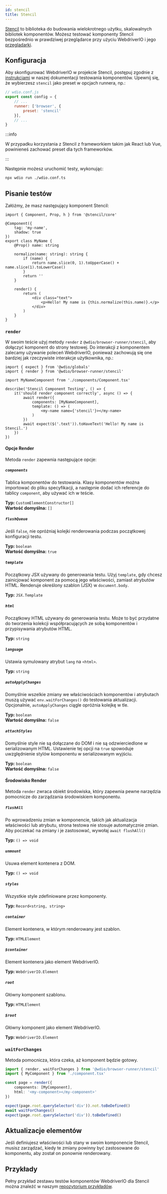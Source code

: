 ```yaml
---
id: stencil
title: Stencil
---
```


[Stencil](https://stenciljs.com/) to biblioteka do budowania wielokrotnego użytku, skalowalnych bibliotek komponentów. Możesz testować komponenty Stencil bezpośrednio w prawdziwej przeglądarce przy użyciu WebdriverIO i jego [przeglądarki](/docs/runner#browser-runner).

## Konfiguracja

Aby skonfigurować WebdriverIO w projekcie Stencil, postępuj zgodnie z [instrukcjami](/docs/component-testing#set-up) w naszej dokumentacji testowania komponentów. Upewnij się, że wybierzesz `stencil` jako preset w opcjach runnera, np.:

```js
// wdio.conf.js
export const config = {
    // ...
    runner: ['browser', {
        preset: 'stencil'
    }],
    // ...
}
```

:::info

W przypadku korzystania z Stencil z frameworkiem takim jak React lub Vue, powinieneś zachować preset dla tych frameworków.

:::

Następnie możesz uruchomić testy, wykonując:

```sh
npx wdio run ./wdio.conf.ts
```

## Pisanie testów

Załóżmy, że masz następujący komponent Stencil:

```tsx title="./components/Component.tsx"
import { Component, Prop, h } from '@stencil/core'

@Component({
    tag: 'my-name',
    shadow: true
})
export class MyName {
    @Prop() name: string

    normalize(name: string): string {
        if (name) {
            return name.slice(0, 1).toUpperCase() + name.slice(1).toLowerCase()
        }
        return ''
    }

    render() {
        return (
            <div class="text">
                <p>Hello! My name is {this.normalize(this.name)}.</p>
            </div>
        )
    }
}
```

### `render`

W swoim teście użyj metody `render` z `@wdio/browser-runner/stencil`, aby dołączyć komponent do strony testowej. Do interakcji z komponentem zalecamy używanie poleceń WebdriverIO, ponieważ zachowują się one bardziej jak rzeczywiste interakcje użytkownika, np.:

```tsx title="app.test.tsx"
import { expect } from '@wdio/globals'
import { render } from '@wdio/browser-runner/stencil'

import MyNameComponent from './components/Component.tsx'

describe('Stencil Component Testing', () => {
    it('should render component correctly', async () => {
        await render({
            components: [MyNameComponent],
            template: () => (
                <my-name name={'stencil'}></my-name>
            )
        })
        await expect($('.text')).toHaveText('Hello! My name is Stencil.')
    })
})
```

#### Opcje Render

Metoda `render` zapewnia następujące opcje:

##### `components`

Tablica komponentów do testowania. Klasy komponentów można importować do pliku specyfikacji, a następnie dodać ich referencje do tablicy `component`, aby używać ich w teście.

__Typ:__ `CustomElementConstructor[]`<br />
__Wartość domyślna:__ `[]`

##### `flushQueue`

Jeśli `false`, nie opróżniaj kolejki renderowania podczas początkowej konfiguracji testu.

__Typ:__ `boolean`<br />
__Wartość domyślna:__ `true`

##### `template`

Początkowy JSX używany do generowania testu. Użyj `template`, gdy chcesz zainicjować komponent za pomocą jego właściwości, zamiast atrybutów HTML. Renderuje określony szablon (JSX) w `document.body`.

__Typ:__ `JSX.Template`

##### `html`

Początkowy HTML używany do generowania testu. Może to być przydatne do tworzenia kolekcji współpracujących ze sobą komponentów i przypisywania atrybutów HTML.

__Typ:__ `string`

##### `language`

Ustawia symulowany atrybut `lang` na `<html>`.

__Typ:__ `string`

##### `autoApplyChanges`

Domyślnie wszelkie zmiany we właściwościach komponentów i atrybutach muszą używać `env.waitForChanges()` do testowania aktualizacji. Opcjonalnie, `autoApplyChanges` ciągle opróżnia kolejkę w tle.

__Typ:__ `boolean`<br />
__Wartość domyślna:__ `false`

##### `attachStyles`

Domyślnie style nie są dołączane do DOM i nie są odzwierciedlone w serializowanym HTML. Ustawienie tej opcji na `true` spowoduje uwzględnienie stylów komponentu w serializowanym wyjściu.

__Typ:__ `boolean`<br />
__Wartość domyślna:__ `false`

#### Środowisko Render

Metoda `render` zwraca obiekt środowiska, który zapewnia pewne narzędzia pomocnicze do zarządzania środowiskiem komponentu.

##### `flushAll`

Po wprowadzeniu zmian w komponencie, takich jak aktualizacja właściwości lub atrybutu, strona testowa nie stosuje automatycznie zmian. Aby poczekać na zmiany i je zastosować, wywołaj `await flushAll()`

__Typ:__ `() => void`

##### `unmount`

Usuwa element kontenera z DOM.

__Typ:__ `() => void`

##### `styles`

Wszystkie style zdefiniowane przez komponenty.

__Typ:__ `Record<string, string>`

##### `container`

Element kontenera, w którym renderowany jest szablon.

__Typ:__ `HTMLElement`

##### `$container`

Element kontenera jako element WebdriverIO.

__Typ:__ `WebdriverIO.Element`

##### `root`

Główny komponent szablonu.

__Typ:__ `HTMLElement`

##### `$root`

Główny komponent jako element WebdriverIO.

__Typ:__ `WebdriverIO.Element`

### `waitForChanges`

Metoda pomocnicza, która czeka, aż komponent będzie gotowy.

```ts
import { render, waitForChanges } from '@wdio/browser-runner/stencil'
import { MyComponent } from './component.tsx'

const page = render({
    components: [MyComponent],
    html: '<my-component></my-component>'
})

expect(page.root.querySelector('div')).not.toBeDefined()
await waitForChanges()
expect(page.root.querySelector('div')).toBeDefined()
```

## Aktualizacje elementów

Jeśli definiujesz właściwości lub stany w swoim komponencie Stencil, musisz zarządzać, kiedy te zmiany powinny być zastosowane do komponentu, aby został on ponownie renderowany.

## Przykłady

Pełny przykład zestawu testów komponentów WebdriverIO dla Stencil można znaleźć w naszym [repozytorium przykładów](https://github.com/webdriverio/component-testing-examples/tree/main/stencil-component-starter).